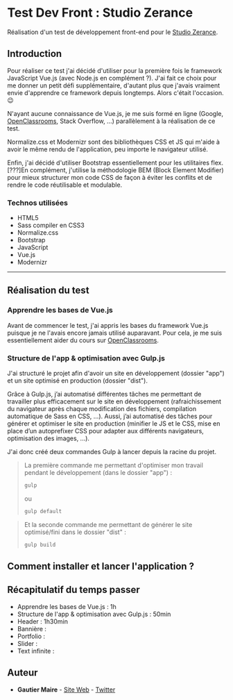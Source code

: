 # Test Dev Front : Studio Zerance

Réalisation d'un test de développement front-end pour le [Studio Zerance](https://studiozerance.fr).

## Introduction

Pour réaliser ce test j'ai décidé d'utiliser pour la première fois le framework JavaScript Vue.js (avec Node.js en complément ?). J'ai fait ce choix pour me donner un petit défi supplémentaire, d'autant plus que j'avais vraiment envie d'apprendre ce framework depuis longtemps. Alors c'était l'occasion. 😉

N'ayant aucune connaissance de Vue.js, je me suis formé en ligne (Google, [OpenClassrooms](https://openclassrooms.com/fr/courses/6390311-creez-une-application-web-avec-vue-js), Stack Overflow, ...) parallèlement à la réalisation de ce test.

Normalize.css et Modernizr sont des bibliothèques CSS et JS qui m'aide à avoir le même rendu de l'application, peu importe le navigateur utilisé.

Enfin, j'ai décidé d'utiliser Bootstrap essentiellement pour les utilitaires flex. [???]En complément, j'utilise la méthodologie BEM (Block Element Modifier) pour mieux structurer mon code CSS de façon à éviter les conflits et de rendre le code réutilisable et modulable.

### Technos utilisées

* HTML5
* Sass compiler en CSS3
* Normalize.css
* Bootstrap
* JavaScript
* Vue.js
* Modernizr

___

## Réalisation du test

### Apprendre les bases de Vue.js

Avant de commencer le test, j'ai appris les bases du framework Vue.js puisque je ne l'avais encore jamais utilisé auparavant. Pour cela, je me suis essentiellement aider du cours sur [OpenClassrooms](https://openclassrooms.com/fr/courses/6390311-creez-une-application-web-avec-vue-js).

### Structure de l'app & optimisation avec Gulp.js

J'ai structuré le projet afin d'avoir un site en développement (dossier "app") et un site optimisé en production (dossier "dist").

Grâce à Gulp.js, j’ai automatisé différentes tâches me permettant de travailler plus efficacement sur le site en développement (rafraichissement du navigateur après chaque modification des fichiers, compilation automatique de Sass en CSS, ...). Aussi, j’ai automatisé des tâches pour générer et optimiser le site en production (minifier le JS et le CSS, mise en place d’un autoprefixer CSS pour adapter aux différents navigateurs, optimisation des images, ...).

J'ai donc créé deux commandes Gulp à lancer depuis la racine du projet.

>La première commande me permettant d'optimiser mon travail pendant le développement (dans le dossier "app") :
>```bash
>gulp
>```
>ou
>```bash
>gulp default
>```

>Et la seconde commande me permettant de générer le site optimisé/fini dans le dossier "dist" :
>```bash
>gulp build
>```

## Comment installer et lancer l'application ?

## Récapitulatif du temps passer

* Apprendre les bases de Vue.js : 1h
* Structure de l'app & optimisation avec Gulp.js : 50min
* Header : 1h30min
* Bannière :
* Portfolio :
* Slider :
* Text infinite :


## Auteur

* **Gautier Maire** - [Site Web](https://www.gautiermaire.fr) - [Twitter](https://twitter.com/gaugauxmaire)
